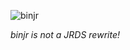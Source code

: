 ![binjr](https://github.com/fthevenet/binjr/blob/master/docs/images/binjr_transparentBG_small.png)

_binjr is not a JRDS rewrite!_

